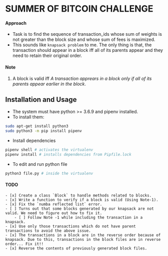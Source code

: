 # SUMMER OF BITCOIN CHALLENGE

#### Approach
- Task is to find the sequence of transaction_ids whose sum of weights is not greater than the block size and whose sum of fees is maximized.
- This sounds like `knapsack problem` to me. The only thing is that, the transaction should appear in a block iff all of its parents appear and they need to retain their original order.

#### Note
1. A block is valid iff _A transaction apprears in a block only if all of its parents appear earlier in the block_.


## Installation and Usage
- The system must have python >= 3.6.9 and pipenv installed.
- To install them:

```bash
sudo apt-get install python3
sudo python3 -m pip install pipenv
```
- Install dependencies
```bash
pipenv shell # activates the virtualenv
pipenv install # installs dependencies from Pipfile.lock
```

- To edit and run python file
```bash
python3 file.py # inside the virtualenv
```

#### TODO
    - [x] Create a class `Block` to handle methods related to blocks.
    - [x] Write a function to verify if a block is valid (Using Note-1).
    - [x] Fix the `numba reflected list` error.
    - [ ] Turns out that some blocks generated by our knapsack are not valid. We need to figure out how to fix it.
        - [ ] Follow Note -1 while including the transaction in a knapsack.
    - [x] Use only those transactions which do not have parent transactions to avoid the above issue.
    - [x] The transactions in a block are in the reverse order because of knapsack. Due to this, transactions in the block files are in reverse order... Fix it!!
    - [x] Reverse the contents of previously generated block files.
